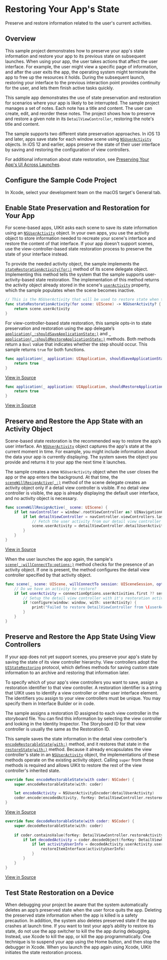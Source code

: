 # Restoring Your App's State

Preserve and restore information related to the user's current activities.

## Overview

This sample project demonstrates how to preserve your app's state information and restore your app to its previous state on subsequent launches. When using your app, the user takes actions that affect the user interface. For example, the user might view a specific page of information, and after the user exits the app, the operating system might terminate the app to free up the resources it holds. During the subsequent launch, restoring your interface to the previous interaction point provides continuity for the user, and lets them finish active tasks quickly.

This sample app demonstrates the use of state preservation and restoration for scenarios where your app is likely to be interrupted. The sample project manages a set of notes. Each note has a title and content. The user can create, edit, and reorder these notes. The project shows how to preserve and restore a given note in its `DetailViewController`, restoring the note's title and content.

The sample supports two different state preservation approaches. In iOS 13 and later, apps save state for each window scene using [`NSUserActivity`](https://developer.apple.com/documentation/foundation/nsuseractivity) objects. In iOS 12 and earlier, apps preserve the state of their user interface by saving and restoring the configuration of view controllers. 

For additional information about state restoration, see [Preserving Your App's UI Across Launches](https://developer.apple.com/documentation/uikit/view_controllers/preserving_your_app_s_ui_across_launches).

## Configure the Sample Code Project

In Xcode, select your development team on the macOS target's General tab.

## Enable State Preservation and Restoration for Your App

For scene-based apps, UIKit asks each scene to save its state information using an [`NSUserActivity`](https://developer.apple.com/documentation/foundation/nsuseractivity) object. In your own apps, you use the activity object to store information needed to recreate your scene's interface and restore the content of that interface. If your app doesn't support scenes, use the view-controller-based state restoration process to preserve the state of your interface instead. 

To provide the needed activity object, the sample implements the [`stateRestorationActivity(for:)`](https://developer.apple.com/documentation/uikit/uiscenedelegate/3238061-staterestorationactivity) method of its scene delegate object. Implementing this method tells the system that the sample supports user-activity-based state restoration. The implementation of this method returns the activity object already stored in the scene's [`userActivity`](https://developer.apple.com/documentation/uikit/uiresponder/1621089-useractivity) property, which the sample populates when the scene becomes inactive.

``` swift
// This is the NSUserActivity that will be used to restore state when the scene reconnects.
func stateRestorationActivity(for scene: UIScene) -> NSUserActivity? {
    return scene.userActivity
}
```

For view-controller-based state restoration, this sample opts-in to state preservation and restoration using the app delegate’s [`application(_:shouldSaveApplicationState:)`](https://developer.apple.com/documentation/uikit/uiapplicationdelegate/1623089-application) and [` application(_:shouldRestoreApplicationState:)`](https://developer.apple.com/documentation/uikit/uiapplicationdelegate/1622987-application) methods. Both methods return a `Bool` value that indicates whether the step should occur. This sample returns `true` for both functions.

``` swift
func application(_ application: UIApplication, shouldSaveApplicationState coder: NSCoder) -> Bool {
    return true
}
```
[View in Source](x-source-tag://shouldSaveApplicationState)

``` swift
func application(_ application: UIApplication, shouldRestoreApplicationState coder: NSCoder) -> Bool {
    return true
}
```
[View in Source](x-source-tag://shouldRestoreApplicationState)

## Preserve and Restore the App State with an Activity Object

Scene-based state restoration is the recommended way to restore the app’s user interface. An [`NSUserActivity`](https://developer.apple.com/documentation/foundation/nsuseractivity) object captures the app's state at the current moment in time. For example, you might include information about the data your app is currently displaying. The system saves the object you provide and returns it to your app the next time it launches. 

The sample creates a new `NSUserActivity` object when the user closes the app or the app enters the background. At that time, the  [`sceneWillResignActive(_:)`](https://developer.apple.com/documentation/uikit/uiapplicationdelegate/1622950-applicationwillresignactive) method of the scene delegate creates an activity object only if a detail view controller is visible. If no detail view controller is visible, the app is already displaying the default user interface, and no activity object is necessary.

``` swift
func sceneWillResignActive(_ scene: UIScene) {
    if let navController = window!.rootViewController as? UINavigationController {
        if let detailViewController = navController.viewControllers.last as? DetailViewController {
            // Fetch the user activity from our detail view controller so restore for later.
            scene.userActivity = detailViewController.detailUserActivity
        }
    }
}
```
[View in Source](x-source-tag://sceneWillResignActive)

When the user launches the app again, the sample's  [`scene(_:willConnectTo:options:)`](https://developer.apple.com/documentation/uikit/uiscenedelegate/3197914-scene) method checks for the presence of an activity object. If one is present, the method configures the detail view controller specified by that activity object.

``` swift
func scene(_ scene: UIScene, willConnectTo session: UISceneSession, options connectionOptions: UIScene.ConnectionOptions) {
    // Do we have an activity to restore?
    if let userActivity = connectionOptions.userActivities.first ?? session.stateRestorationActivity {
        // Setup the detail view controller with it's restoration activity.
        if !configure(window: window, with: userActivity) {
            print("Failed to restore DetailViewController from \(userActivity)")
        }
    }
}
```

## Preserve and Restore the App State Using View Controllers

If your app does not yet support scenes, you preserve your app's state by saving the state of its view controller hierarchy. View controllers adopt the [`UIStateRestoring`](https://developer.apple.com/documentation/uikit/uistaterestoring) protocol, which defines methods for saving custom state information to an archive and restoring that information later.

To specify which of your app's view controllers you want to save, assign a restoration identifier to that view controller. A restoration identifier is a string that UIKit uses to identify a view controller or other user interface element. The identifiers you assign to your view controllers must be unique. You may specify them in Interface Builder or in code.

The sample assigns a restoration ID assigned to each view controller in the storyboard file. You can find this information by selecting the view controller and looking in the Identity Inspector. The Storyboard ID for that view controller is usually the same as the Restoration ID.

This sample saves the state information in the detail view controller's [`encodeRestorableState(with:)`](https://developer.apple.com/documentation/appkit/nsresponder/1526236-encoderestorablestate) method, and it restores that state in the [`restoreState(with:)`](https://developer.apple.com/documentation/appkit/nsresponder/1526253-restorestate) method. Because it already encapsulates the view controller's state in an [`NSUserActivity`](https://developer.apple.com/documentation/foundation/nsuseractivity) object, the implementations of these methods operate on the existing activity object. Calling `super` from these methods is required and allows UIKit to restore the rest of the view controller's inherited state.

``` swift
override func encodeRestorableState(with coder: NSCoder) {
    super.encodeRestorableState(with: coder)

    let encodedActivity = NSUserActivityEncoder(detailUserActivity)
    coder.encode(encodedActivity, forKey: DetailViewController.restoreActivityKey)
}
```
[View in Source](x-source-tag://encodeRestorableState)

``` swift
override func decodeRestorableState(with coder: NSCoder) {
    super.decodeRestorableState(with: coder)
    
    if coder.containsValue(forKey: DetailViewController.restoreActivityKey) {
        if let decodedActivity = coder.decodeObject(forKey: DetailViewController.restoreActivityKey) as? NSUserActivityEncoder {
            if let activityUserInfo = decodedActivity.userActivity.userInfo {
                restoreItemInterface(activityUserInfo)
            }
        }
    }
}
```
[View in Source](x-source-tag://decodeRestorableState)


## Test State Restoration on a Device

When debugging your project be aware that the system automatically deletes an app’s preserved state when the user force quits the app. Deleting the preserved state information when the app is killed is a safety precaution. In addition, the system also deletes preserved state if the app crashes at launch time. If you want to test your app’s ability to restore its state, do not use the app switcher to kill the the app during debugging. Instead, use Xcode to kill the app, or kill the app programmatically. One technique is to suspend your app using the Home button, and then stop the debugger in Xcode. When you launch the app again using Xcode, UIKit initiates the state restoration process.


